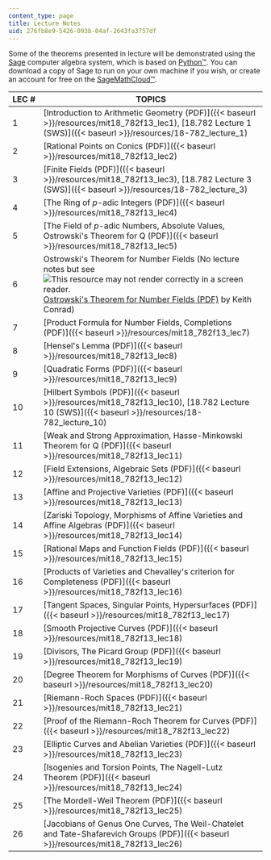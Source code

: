 ```yaml
---
content_type: page
title: Lecture Notes
uid: 276fb8e9-5426-093b-04af-2643fa3757df
---
```


Some of the theorems presented in lecture will be demonstrated using the [Sage](http://sagemath.org/) computer algebra system, which is based on [Python™](http://www.python.org/). You can download a copy of Sage to run on your own machine if you wish, or create an account for free on the [SageMathCloud™](https://cloud.sagemath.com/?utm_source=sagemath.org&utm_medium=banner).

| LEC # | TOPICS |
| --- | --- |
| 1 | [Introduction to Arithmetic Geometry (PDF)]({{< baseurl >}}/resources/mit18_782f13_lec1), [18.782 Lecture 1 (SWS)]({{< baseurl >}}/resources/18-782_lecture_1) |
| 2 | [Rational Points on Conics (PDF)]({{< baseurl >}}/resources/mit18_782f13_lec2) |
| 3 | [Finite Fields (PDF)]({{< baseurl >}}/resources/mit18_782f13_lec3), [18.782 Lecture 3 (SWS)]({{< baseurl >}}/resources/18-782_lecture_3) |
| 4 | [The Ring of _p_\-adic Integers (PDF)]({{< baseurl >}}/resources/mit18_782f13_lec4) |
| 5 | [The Field of _p_\-adic Numbers, Absolute Values, Ostrowski's Theorem for Q (PDF)]({{< baseurl >}}/resources/mit18_782f13_lec5) |
| 6 | Ostrowski's Theorem for Number Fields (No lecture notes but see ![This resource may not render correctly in a screen reader.](/images/inacessible.gif)[Ostrowski's Theorem for Number Fields (PDF)](http://www.math.uconn.edu/~kconrad/blurbs/gradnumthy/ostrowskinumbfield.pdf) by Keith Conrad) |
| 7 | [Product Formula for Number Fields, Completions (PDF)]({{< baseurl >}}/resources/mit18_782f13_lec7) |
| 8 | [Hensel's Lemma (PDF)]({{< baseurl >}}/resources/mit18_782f13_lec8) |
| 9 | [Quadratic Forms (PDF)]({{< baseurl >}}/resources/mit18_782f13_lec9) |
| 10 | [Hilbert Symbols (PDF)]({{< baseurl >}}/resources/mit18_782f13_lec10), [18.782 Lecture 10 (SWS)]({{< baseurl >}}/resources/18-782_lecture_10) |
| 11 | [Weak and Strong Approximation, Hasse-Minkowski Theorem for Q (PDF)]({{< baseurl >}}/resources/mit18_782f13_lec11) |
| 12 | [Field Extensions, Algebraic Sets (PDF)]({{< baseurl >}}/resources/mit18_782f13_lec12) |
| 13 | [Affine and Projective Varieties (PDF)]({{< baseurl >}}/resources/mit18_782f13_lec13) |
| 14 | [Zariski Topology, Morphisms of Affine Varieties and Affine Algebras (PDF)]({{< baseurl >}}/resources/mit18_782f13_lec14) |
| 15 | [Rational Maps and Function Fields (PDF)]({{< baseurl >}}/resources/mit18_782f13_lec15) |
| 16 | [Products of Varieties and Chevalley's criterion for Completeness (PDF)]({{< baseurl >}}/resources/mit18_782f13_lec16) |
| 17 | [Tangent Spaces, Singular Points, Hypersurfaces (PDF)]({{< baseurl >}}/resources/mit18_782f13_lec17) |
| 18 | [Smooth Projective Curves (PDF)]({{< baseurl >}}/resources/mit18_782f13_lec18) |
| 19 | [Divisors, The Picard Group (PDF)]({{< baseurl >}}/resources/mit18_782f13_lec19) |
| 20 | [Degree Theorem for Morphisms of Curves (PDF)]({{< baseurl >}}/resources/mit18_782f13_lec20) |
| 21 | [Riemann-Roch Spaces (PDF)]({{< baseurl >}}/resources/mit18_782f13_lec21) |
| 22 | [Proof of the Riemann-Roch Theorem for Curves (PDF)]({{< baseurl >}}/resources/mit18_782f13_lec22) |
| 23 | [Elliptic Curves and Abelian Varieties (PDF)]({{< baseurl >}}/resources/mit18_782f13_lec23) |
| 24 | [Isogenies and Torsion Points, The Nagell-Lutz Theorem (PDF)]({{< baseurl >}}/resources/mit18_782f13_lec24) |
| 25 | [The Mordell-Weil Theorem (PDF)]({{< baseurl >}}/resources/mit18_782f13_lec25) |
| 26 | [Jacobians of Genus One Curves, The Weil-Chatelet and Tate-Shafarevich Groups (PDF)]({{< baseurl >}}/resources/mit18_782f13_lec26)